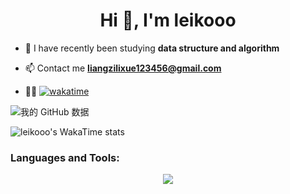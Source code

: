 <h1 align="center">Hi 👋, I'm leikooo</h1>

- 🌱 I have recently been studying **data structure and algorithm**
  
- 📫 Contact me **liangzilixue123456@gmail.com**
- 👨‍💻 [![wakatime](https://wakatime.com/badge/user/a228c760-7940-48c2-a004-cb86b5a38fbf.svg)](https://wakatime.com/@a228c760-7940-48c2-a004-cb86b5a38fbf)

![我的 GitHub 数据](https://github-readme-stats.vercel.app/api?username=lieeew&show_icons=true&theme=radical)

![leikooo's WakaTime stats](https://github-readme-stats.vercel.app/api/wakatime?username=leikooo\&layout=compact&theme=radical)


<h3 align="left">Languages and Tools:</h3>
<p align="center">
  <a href="https://skillicons.dev">
    <img src="https://skillicons.dev/icons?i=java,idea,github,docker,md,mysql,redis,vue,js,vscode,powershell,postman,linux,nginx" />
  </a>
</p>
